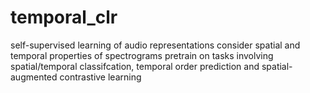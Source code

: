 # temporal_clr
self-supervised learning of audio representations
consider spatial and temporal properties of spectrograms
pretrain on tasks involving spatial/temporal classifcation, temporal order prediction and spatial-augmented contrastive learning
